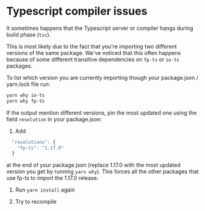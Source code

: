 # Typescript compiler issues

It sometimes happens that the Typescript server or compiler hangs during build phase (`tsc`).

This is most likely due to the fact that you're importing two different versions of
the same package. We've noticed that this often happens because of some
different transitive dependencies on `fp-ts` or `io-ts` packages.

To list which version you are currently importing though your
package.json / yarn.lock file run:

```sh
yarn why io-ts
yarn why fp-ts
```

If the output mention different versions, pin
the most updated one using the field `resolution` in your package.json:

1. Add

```js
  "resolutions": {
    "fp-ts": "1.17.0"
  }
```

at the end of your package.json (replace 1.17.0 with the most updated version you get by running `yarn why`).
This forces all the other packages that use fp-ts to import the 1.17.0 release.

1. Run `yarn install` again

1. Try to recompile
